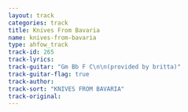 ```yaml
---
layout: track
categories: track
title: Knives From Bavaria
name: knives-from-bavaria
type: ahfow_track
track-id: 265
track-lyrics: 
track-guitar: "Gm Bb F C\n\n(provided by britta)"
track-guitar-flag: true
track-author: 
track-sort: "KNIVES FROM BAVARIA"
track-original: 
---
```

